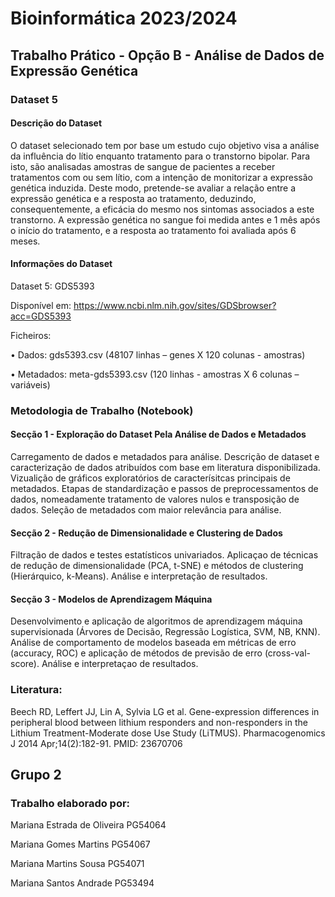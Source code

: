 # Bioinformática 2023/2024

## Trabalho Prático - Opção B - Análise de Dados de Expressão Genética

### Dataset 5

#### Descrição do Dataset
O dataset selecionado tem por base um estudo cujo objetivo visa a análise da influência do lítio enquanto tratamento para o transtorno bipolar. Para isto, são analisadas amostras de sangue de pacientes a receber tratamentos com ou sem lítio, com a intenção de monitorizar a expressão genética induzida. Deste modo, pretende-se avaliar a relação entre a expressão genética e a resposta ao tratamento, deduzindo, consequentemente, a eficácia do mesmo nos sintomas associados a este transtorno. A expressão genética no sangue foi medida antes e 1 mês após o início do tratamento, e a resposta ao tratamento foi avaliada após 6 meses. 

#### Informações do Dataset
Dataset 5: GDS5393

Disponível em: https://www.ncbi.nlm.nih.gov/sites/GDSbrowser?acc=GDS5393

Ficheiros:

•	Dados: gds5393.csv (48107 linhas – genes X 120 colunas - amostras)

•	Metadados: meta-gds5393.csv (120 linhas - amostras X 6 colunas – variáveis)


### Metodologia de Trabalho (Notebook)

#### Secção 1 - Exploração do Dataset Pela Análise de Dados e Metadados
Carregamento de dados e metadados para análise. Descrição de dataset e caracterização de dados atribuídos com base em literatura disponibilizada. Vizualição de gráficos exploratórios de caracterísitcas principais de metadados. Etapas de standardização e passos de preprocessamentos de dados, nomeadamente tratamento de valores nulos e transposição de dados. Seleção de metadados com maior relevância para análise. 

#### Secção 2 - Redução de Dimensionalidade e Clustering de Dados
Filtração de dados e testes estatísticos univariados. Aplicaçao de técnicas de redução de dimensionalidade (PCA, t-SNE) e métodos de clustering (Hierárquico, k-Means). Análise e interpretação de resultados.

#### Secção 3 - Modelos de Aprendizagem Máquina
Desenvolvimento e aplicação de algoritmos de aprendizagem máquina supervisionada (Árvores de Decisão, Regressão Logística, SVM, NB, KNN). Análise de comportamento de modelos baseada em métricas de erro (accuracy, ROC) e aplicação de métodos de previsão de erro (cross-val-score). Análise e interpretaçao de resultados. 


### Literatura:
Beech RD, Leffert JJ, Lin A, Sylvia LG et al. Gene-expression differences in peripheral blood between lithium responders and non-responders in the Lithium Treatment-Moderate dose Use Study (LiTMUS). Pharmacogenomics J 2014 Apr;14(2):182-91. PMID: 23670706


## Grupo 2
### Trabalho elaborado por:
Mariana Estrada de Oliveira PG54064

Mariana Gomes Martins PG54067

Mariana Martins Sousa PG54071

Mariana Santos Andrade PG53494
